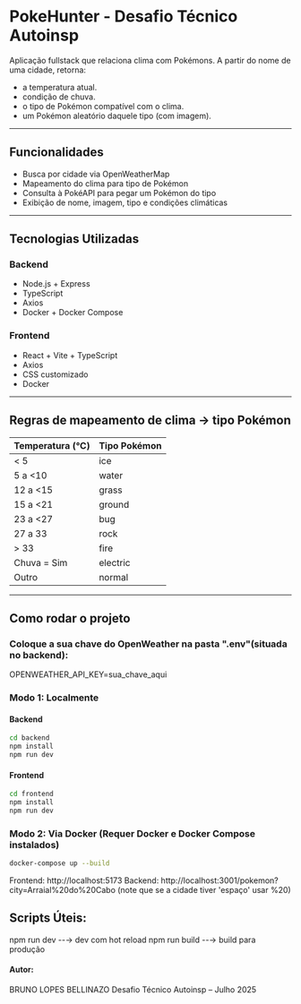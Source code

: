 # PokeHunter - Desafio Técnico Autoinsp

Aplicação fullstack que relaciona clima com Pokémons. A partir do nome de uma cidade, retorna:
- a temperatura atual.
- condição de chuva.
- o tipo de Pokémon compatível com o clima.
- um Pokémon aleatório daquele tipo (com imagem).

---

## Funcionalidades

- Busca por cidade via OpenWeatherMap
- Mapeamento do clima para tipo de Pokémon
- Consulta à PokéAPI para pegar um Pokémon do tipo
- Exibição de nome, imagem, tipo e condições climáticas

---

## Tecnologias Utilizadas

### Backend
- Node.js + Express
- TypeScript
- Axios
- Docker + Docker Compose

### Frontend
- React + Vite + TypeScript
- Axios
- CSS customizado
- Docker

---

## Regras de mapeamento de clima → tipo Pokémon

| Temperatura (°C)        | Tipo Pokémon |
|-------------------------|--------------|
| < 5                     | ice          |
| 5 a <10                 | water        |
| 12 a <15                | grass        |
| 15 a <21                | ground       |
| 23 a <27                | bug          |
| 27 a 33                 | rock         |
| > 33                    | fire         |
| Chuva = Sim             | electric     |
| Outro                   | normal       |

---

## Como rodar o projeto

### Coloque a sua chave do OpenWeather na pasta ".env"(situada no backend):
OPENWEATHER_API_KEY=sua_chave_aqui

### Modo 1: Localmente

#### Backend
```bash
cd backend
npm install
npm run dev
```
#### Frontend
```bash
cd frontend
npm install
npm run dev
```
### Modo 2: Via Docker (Requer Docker e Docker Compose instalados)
```bash
docker-compose up --build
```

Frontend: http://localhost:5173
Backend: http://localhost:3001/pokemon?city=Arraial%20do%20Cabo (note que se a cidade tiver 'espaço' usar %20)

## Scripts Úteis:
npm run dev --→ dev com hot reload
npm run build --→ build para produção

#### Autor:
BRUNO LOPES BELLINAZO
Desafio Técnico Autoinsp – Julho 2025